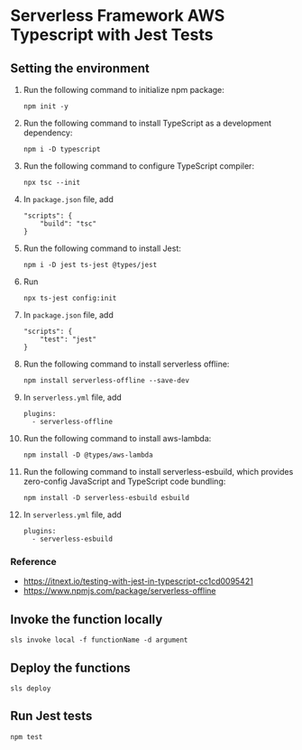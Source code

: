 # Serverless Framework AWS Typescript with Jest Tests
## Setting the environment
1. Run the following command to initialize npm package:
    ```
    npm init -y
    ```
2. Run the following command to install TypeScript as a development dependency:
    ```
    npm i -D typescript
    ```
3. Run the following command to configure TypeScript compiler:
    ```
    npx tsc --init
    ```
4. In `package.json` file, add
    ```
    "scripts": {
        "build": "tsc"
    }
    ```
5. Run the following command to install Jest:
    ```
    npm i -D jest ts-jest @types/jest
    ```
6. Run 
    ```
    npx ts-jest config:init
    ```
7. In `package.json` file, add
    ```
    "scripts": {
        "test": "jest"
    }
    ```
8. Run the following command to install serverless offline:
    ```
    npm install serverless-offline --save-dev
    ```
9. In `serverless.yml` file, add
    ```
    plugins:
      - serverless-offline
    ```
10. Run the following command to install aws-lambda:
    ```
    npm install -D @types/aws-lambda
    ```
11. Run the following command to install serverless-esbuild, which provides zero-config JavaScript and TypeScript code bundling:
    ```
    npm install -D serverless-esbuild esbuild
    ```
12. In `serverless.yml` file, add
    ```
    plugins:
      - serverless-esbuild
    ```
### Reference
* https://itnext.io/testing-with-jest-in-typescript-cc1cd0095421
* https://www.npmjs.com/package/serverless-offline

## Invoke the function locally
```
sls invoke local -f functionName -d argument
```

## Deploy the functions
```
sls deploy
```
## Run Jest tests
```
npm test
```
